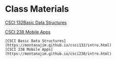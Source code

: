 # Class Materials

[CSCI 132Basic Data Structures](https://montanajim.github.io/csci132/intro.html)

[CSCI 238 Mobile Apps](https://montanajim.github.io/csci238/intro.html)

```{tableofcontents}
[CSCI Basic Data Structures](https://montanajim.github.io/csci132/intro.html)
[CSCI 238 Mobile Apps](https://montanajim.github.io/csci238/intro.html)
```



